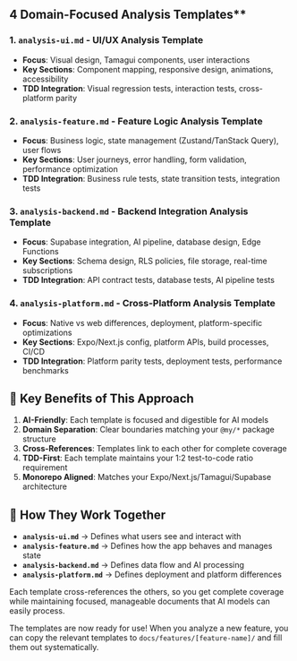 ## 4 Domain-Focused Analysis Templates**

### 1. **`analysis-ui.md`** - UI/UX Analysis Template
- **Focus**: Visual design, Tamagui components, user interactions
- **Key Sections**: Component mapping, responsive design, animations, accessibility
- **TDD Integration**: Visual regression tests, interaction tests, cross-platform parity

### 2. **`analysis-feature.md`** - Feature Logic Analysis Template  
- **Focus**: Business logic, state management (Zustand/TanStack Query), user flows
- **Key Sections**: User journeys, error handling, form validation, performance optimization
- **TDD Integration**: Business rule tests, state transition tests, integration tests

### 3. **`analysis-backend.md`** - Backend Integration Analysis Template
- **Focus**: Supabase integration, AI pipeline, database design, Edge Functions
- **Key Sections**: Schema design, RLS policies, file storage, real-time subscriptions
- **TDD Integration**: API contract tests, database tests, AI pipeline tests

### 4. **`analysis-platform.md`** - Cross-Platform Analysis Template
- **Focus**: Native vs web differences, deployment, platform-specific optimizations
- **Key Sections**: Expo/Next.js config, platform APIs, build processes, CI/CD
- **TDD Integration**: Platform parity tests, deployment tests, performance benchmarks

## 🎯 **Key Benefits of This Approach**

1. **AI-Friendly**: Each template is focused and digestible for AI models
2. **Domain Separation**: Clear boundaries matching your `@my/*` package structure
3. **Cross-References**: Templates link to each other for complete coverage
4. **TDD-First**: Each template maintains your 1:2 test-to-code ratio requirement
5. **Monorepo Aligned**: Matches your Expo/Next.js/Tamagui/Supabase architecture

## 🔗 **How They Work Together**

- **`analysis-ui.md`** → Defines what users see and interact with
- **`analysis-feature.md`** → Defines how the app behaves and manages state  
- **`analysis-backend.md`** → Defines data flow and AI processing
- **`analysis-platform.md`** → Defines deployment and platform differences

Each template cross-references the others, so you get complete coverage while maintaining focused, manageable documents that AI models can easily process.

The templates are now ready for use! When you analyze a new feature, you can copy the relevant templates to `docs/features/[feature-name]/` and fill them out systematically.